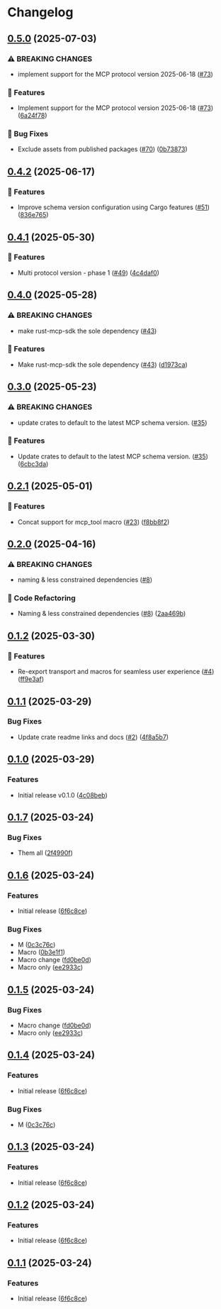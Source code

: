 # Changelog

## [0.5.0](https://github.com/rust-mcp-stack/rust-mcp-sdk/compare/rust-mcp-macros-v0.4.2...rust-mcp-macros-v0.5.0) (2025-07-03)


### ⚠ BREAKING CHANGES

* implement support for the MCP protocol version 2025-06-18 ([#73](https://github.com/rust-mcp-stack/rust-mcp-sdk/issues/73))

### 🚀 Features

* Implement support for the MCP protocol version 2025-06-18 ([#73](https://github.com/rust-mcp-stack/rust-mcp-sdk/issues/73)) ([6a24f78](https://github.com/rust-mcp-stack/rust-mcp-sdk/commit/6a24f782a7314c3adf302e0c24b42d3fcaae8753))


### 🐛 Bug Fixes

* Exclude assets from published packages ([#70](https://github.com/rust-mcp-stack/rust-mcp-sdk/issues/70)) ([0b73873](https://github.com/rust-mcp-stack/rust-mcp-sdk/commit/0b738738939708449d9037abbc563d9470f55f8a))

## [0.4.2](https://github.com/rust-mcp-stack/rust-mcp-sdk/compare/rust-mcp-macros-v0.4.1...rust-mcp-macros-v0.4.2) (2025-06-17)


### 🚀 Features

* Improve schema version configuration using Cargo features ([#51](https://github.com/rust-mcp-stack/rust-mcp-sdk/issues/51)) ([836e765](https://github.com/rust-mcp-stack/rust-mcp-sdk/commit/836e765613bcaf61b71bb8e0ffe7c9e2877feb22))

## [0.4.1](https://github.com/rust-mcp-stack/rust-mcp-sdk/compare/rust-mcp-macros-v0.4.0...rust-mcp-macros-v0.4.1) (2025-05-30)


### 🚀 Features

* Multi protocol version - phase 1 ([#49](https://github.com/rust-mcp-stack/rust-mcp-sdk/issues/49)) ([4c4daf0](https://github.com/rust-mcp-stack/rust-mcp-sdk/commit/4c4daf0b1dce2554ecb7ed4fb723a1c3dd07e541))

## [0.4.0](https://github.com/rust-mcp-stack/rust-mcp-sdk/compare/rust-mcp-macros-v0.3.0...rust-mcp-macros-v0.4.0) (2025-05-28)


### ⚠ BREAKING CHANGES

* make rust-mcp-sdk the sole dependency ([#43](https://github.com/rust-mcp-stack/rust-mcp-sdk/issues/43))

### 🚀 Features

* Make rust-mcp-sdk the sole dependency ([#43](https://github.com/rust-mcp-stack/rust-mcp-sdk/issues/43)) ([d1973ca](https://github.com/rust-mcp-stack/rust-mcp-sdk/commit/d1973ca037c1c6367261bb48a9a4ec89c3a448ac))

## [0.3.0](https://github.com/rust-mcp-stack/rust-mcp-sdk/compare/rust-mcp-macros-v0.2.1...rust-mcp-macros-v0.3.0) (2025-05-23)


### ⚠ BREAKING CHANGES

* update crates to default to the latest MCP schema version. ([#35](https://github.com/rust-mcp-stack/rust-mcp-sdk/issues/35))

### 🚀 Features

* Update crates to default to the latest MCP schema version. ([#35](https://github.com/rust-mcp-stack/rust-mcp-sdk/issues/35)) ([6cbc3da](https://github.com/rust-mcp-stack/rust-mcp-sdk/commit/6cbc3da9d99d62723643000de74c4bd9e48fa4b4))

## [0.2.1](https://github.com/rust-mcp-stack/rust-mcp-sdk/compare/rust-mcp-macros-v0.2.0...rust-mcp-macros-v0.2.1) (2025-05-01)


### 🚀 Features

* Concat support for mcp_tool macro ([#23](https://github.com/rust-mcp-stack/rust-mcp-sdk/issues/23)) ([f8bb8f2](https://github.com/rust-mcp-stack/rust-mcp-sdk/commit/f8bb8f2563cb0f1c8c693aa7ff400bf137da09d8))

## [0.2.0](https://github.com/rust-mcp-stack/rust-mcp-sdk/compare/rust-mcp-macros-v0.1.2...rust-mcp-macros-v0.2.0) (2025-04-16)


### ⚠ BREAKING CHANGES

* naming & less constrained dependencies ([#8](https://github.com/rust-mcp-stack/rust-mcp-sdk/issues/8))

### 🚜 Code Refactoring

* Naming & less constrained dependencies ([#8](https://github.com/rust-mcp-stack/rust-mcp-sdk/issues/8)) ([2aa469b](https://github.com/rust-mcp-stack/rust-mcp-sdk/commit/2aa469b1f7f53f6cda23141c961467ece738047e))

## [0.1.2](https://github.com/rust-mcp-stack/rust-mcp-sdk/compare/rust-mcp-macros-v0.1.1...rust-mcp-macros-v0.1.2) (2025-03-30)


### 🚀 Features

* Re-export transport and macros for seamless user experience ([#4](https://github.com/rust-mcp-stack/rust-mcp-sdk/issues/4)) ([ff9e3af](https://github.com/rust-mcp-stack/rust-mcp-sdk/commit/ff9e3af0e43a6e915f968445b1fbdb54a5069a8b))

## [0.1.1](https://github.com/rust-mcp-stack/rust-mcp-sdk/compare/rust-mcp-macros-v0.1.0...rust-mcp-macros-v0.1.1) (2025-03-29)


### Bug Fixes

* Update crate readme links and docs ([#2](https://github.com/rust-mcp-stack/rust-mcp-sdk/issues/2)) ([4f8a5b7](https://github.com/rust-mcp-stack/rust-mcp-sdk/commit/4f8a5b74559b97bf9e7229c120c383caf7f53a36))

## [0.1.0](https://github.com/rust-mcp-stack/rust-mcp-sdk/compare/rust-mcp-macros-v0.1.0...rust-mcp-macros-v0.1.0) (2025-03-29)


### Features

* Initial release v0.1.0 ([4c08beb](https://github.com/rust-mcp-stack/rust-mcp-sdk/commit/4c08beb73b102c77e65b724b284008071b7f5ef4))

## [0.1.7](https://github.com/hashemix/rust-mcp-sdk/compare/rust-mcp-macros-v0.1.6...rust-mcp-macros-v0.1.7) (2025-03-24)


### Bug Fixes

* Them all ([2f4990f](https://github.com/hashemix/rust-mcp-sdk/commit/2f4990fbeb9ef5e5b40a7ccb31e9583e318a36ad))

## [0.1.6](https://github.com/hashemix/rust-mcp-sdk/compare/rust-mcp-macros-v0.1.5...rust-mcp-macros-v0.1.6) (2025-03-24)


### Features

* Initial release ([6f6c8ce](https://github.com/hashemix/rust-mcp-sdk/commit/6f6c8cec8fe1277fc39f4ddce6f17b36129bedee))


### Bug Fixes

* M ([0c3c76c](https://github.com/hashemix/rust-mcp-sdk/commit/0c3c76c25ce7cb2aa16eae7bcd3c85184f2d1d27))
* Macro ([0b3e1f1](https://github.com/hashemix/rust-mcp-sdk/commit/0b3e1f1f80c1d04b2ca6598ebf17d0b98ae07055))
* Macro change ([fd0be0d](https://github.com/hashemix/rust-mcp-sdk/commit/fd0be0d9e798603ab5f7a59e64f5cf04eaddc4bc))
* Macro only ([ee2933c](https://github.com/hashemix/rust-mcp-sdk/commit/ee2933cd16e7111474326c25607e9d1a58c25043))

## [0.1.5](https://github.com/hashemix/rust-mcp-sdk/compare/rust-mcp-macros-v0.1.4...rust-mcp-macros-v0.1.5) (2025-03-24)


### Bug Fixes

* Macro change ([fd0be0d](https://github.com/hashemix/rust-mcp-sdk/commit/fd0be0d9e798603ab5f7a59e64f5cf04eaddc4bc))
* Macro only ([ee2933c](https://github.com/hashemix/rust-mcp-sdk/commit/ee2933cd16e7111474326c25607e9d1a58c25043))

## [0.1.4](https://github.com/hashemix/rust-mcp-sdk/compare/rust-mcp-macros-v0.1.3...rust-mcp-macros-v0.1.4) (2025-03-24)


### Features

* Initial release ([6f6c8ce](https://github.com/hashemix/rust-mcp-sdk/commit/6f6c8cec8fe1277fc39f4ddce6f17b36129bedee))


### Bug Fixes

* M ([0c3c76c](https://github.com/hashemix/rust-mcp-sdk/commit/0c3c76c25ce7cb2aa16eae7bcd3c85184f2d1d27))

## [0.1.3](https://github.com/hashemix/rust-mcp-sdk/compare/v0.1.2...v0.1.3) (2025-03-24)


### Features

* Initial release ([6f6c8ce](https://github.com/hashemix/rust-mcp-sdk/commit/6f6c8cec8fe1277fc39f4ddce6f17b36129bedee))

## [0.1.2](https://github.com/hashemix/rust-mcp-sdk/compare/v0.1.1...v0.1.2) (2025-03-24)


### Features

* Initial release ([6f6c8ce](https://github.com/hashemix/rust-mcp-sdk/commit/6f6c8cec8fe1277fc39f4ddce6f17b36129bedee))

## [0.1.1](https://github.com/hashemix/rust-mcp-sdk/compare/macros-v0.1.0...macros-v0.1.1) (2025-03-24)


### Features

* Initial release ([6f6c8ce](https://github.com/hashemix/rust-mcp-sdk/commit/6f6c8cec8fe1277fc39f4ddce6f17b36129bedee))
